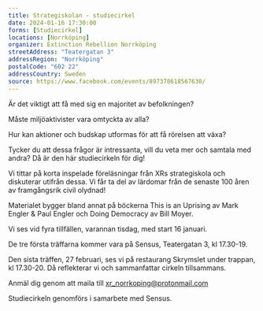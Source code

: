```yaml
---
title: Strategiskolan - studiecirkel
date: 2024-01-16 17:30:00
forms: [Studiecirkel]
locations: [Norrköping]
organizer: Extinction Rebellion Norrköping
streetAddress: "Teatergatan 3" 
addressRegion: "Norrköping"
postalCode: "602 22"
addressCountry: Sweden
source: https://www.facebook.com/events/897378618567630/
---
```

Är det viktigt att få med sig en majoritet av befolkningen? 

Måste miljöaktivister vara omtyckta av alla? 

Hur kan aktioner och budskap utformas för att få rörelsen att växa? 

Tycker du att dessa frågor är intressanta, vill du veta mer och samtala med andra? Då är den här studiecirkeln för dig!

Vi tittar på korta inspelade föreläsningar från XRs strategiskola och diskuterar utifrån dessa. Vi får ta del av lärdomar från de senaste 100 åren av framgångsrik civil olydnad! 

Materialet bygger bland annat på böckerna This is an Uprising av Mark Engler & Paul Engler och Doing Democracy av Bill Moyer.

Vi ses vid fyra tillfällen, varannan tisdag, med start 16 januari. 

De tre första träffarna kommer vara på Sensus, Teatergatan 3, kl 17.30-19. 

Den sista träffen, 27 februari, ses vi på restaurang Skrymslet under trappan, kl 17.30-20. Då reflekterar vi och sammanfattar cirkeln tillsammans. 

Anmäl dig genom att maila till xr_norrkoping@protonmail.com

Studiecirkeln genomförs i samarbete med Sensus. 
